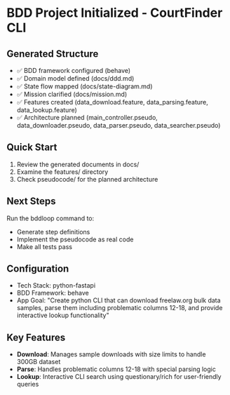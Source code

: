# BDD Project Initialized - CourtFinder CLI

## Generated Structure
- ✅ BDD framework configured (behave)
- ✅ Domain model defined (docs/ddd.md)
- ✅ State flow mapped (docs/state-diagram.md)
- ✅ Mission clarified (docs/mission.md)
- ✅ Features created (data_download.feature, data_parsing.feature, data_lookup.feature)
- ✅ Architecture planned (main_controller.pseudo, data_downloader.pseudo, data_parser.pseudo, data_searcher.pseudo)

## Quick Start
1. Review the generated documents in docs/
2. Examine the features/ directory
3. Check pseudocode/ for the planned architecture

## Next Steps
Run the bddloop command to:
- Generate step definitions
- Implement the pseudocode as real code
- Make all tests pass

## Configuration
- Tech Stack: python-fastapi
- BDD Framework: behave
- App Goal: "Create python CLI that can download freelaw.org bulk data samples, parse them including problematic columns 12-18, and provide interactive lookup functionality"

## Key Features
- **Download**: Manages sample downloads with size limits to handle 300GB dataset
- **Parse**: Handles problematic columns 12-18 with special parsing logic
- **Lookup**: Interactive CLI search using questionary/rich for user-friendly queries